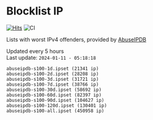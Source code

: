 # Blocklist IP

[![Hits](https://hits.seeyoufarm.com/api/count/incr/badge.svg?url=https%3A%2F%2Fgithub.com%2Fborestad%2Fblocklist-ip%2F&count_bg=%2379C83D&title_bg=%23555555&icon=&icon_color=%23E7E7E7&title=hits&edge_flat=false)](https://hits.seeyoufarm.com)  ![CI](https://img.shields.io/github/workflow/status/borestad/blocklist-ip/CI?style=flat-square)

Lists with worst IPv4 offenders, provided by [AbuseIPDB](https://www.abuseipdb.com/)

<!-- FOOTER-PLACEHOLDER -->
Updated every 5 hours<br>
Last update: `2024-01-11 - 05:18:18`
```
abuseipdb-s100-1d.ipset (21341 ip)
abuseipdb-s100-2d.ipset (28208 ip)
abuseipdb-s100-3d.ipset (31721 ip)
abuseipdb-s100-7d.ipset (38766 ip)
abuseipdb-s100-30d.ipset (58692 ip)
abuseipdb-s100-60d.ipset (82397 ip)
abuseipdb-s100-90d.ipset (104627 ip)
abuseipdb-s100-120d.ipset (130401 ip)
abuseipdb-s100-all.ipset (450958 ip)
```
